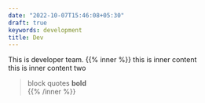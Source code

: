 ```yaml
---
date: "2022-10-07T15:46:08+05:30"
draft: true
keywords: development
title: Dev
---
```

This is developer team.
{{% inner %}}
 this is inner content  
 this is inner content two  
 > block quotes
 **bold**  
{{% /inner %}}
